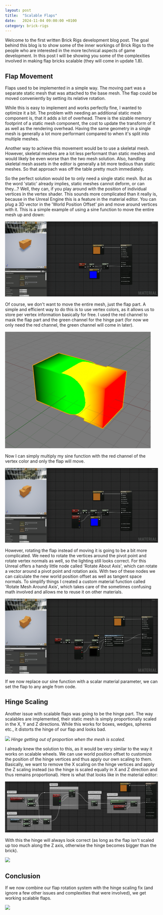 ```yaml
---
layout: post
title:  "Scalable Flaps"
date:   2024-11-04 09:00:00 +0100
category: brick-rigs
---
```

Welcome to the first written Brick Rigs development blog post. The goal behind this blog is to show some of the inner workings of Brick Rigs to the people who are interested in the more technical aspects of game development. In this post I will be showing you some of the complexities involved in making flap bricks scalable (they will come in update 1.8).

## Flap Movement

Flaps used to be implemented in a simple way. The moving part was a separate static mesh that was attached to the base mesh. The flap could be moved conveniently by setting its relative rotation.

While this is easy to implement and works perfectly fine, I wanted to optimize it a bit. The problem with needing an additional static mesh component is, that it adds a lot of overhead. There is the sizable memory footprint of a static mesh component, the cost to update the transform of it as well as the rendering overhead. Having the same geometry in a single mesh is generally a lot more performant compared to when it's split into multiple meshes.

Another way to achieve this movement would be to use a skeletal mesh. However, skeletal meshes are a lot less performant than static meshes and would likely be even worse than the two mesh solution. Also, handling skeletal mesh assets in the editor is generally a bit more tedious than static meshes. So that approach was off the table pretty much immediately.

So the perfect solution would be to only need a single static mesh. But as the word 'static' already implies, static meshes cannot deform, or can they...? Well, they can, if you play around with the position of individual vertices in the vertex shader. This sounds more complicated than it really is, because in the Unreal Engine this is a feature in the material editor. You can plug a 3D vector in the 'World Position Offset' pin and move around vertices with it. This is a simple example of using a sine function to move the entire mesh up and down:

![](/assets/scalable-flaps/wpo-sine.gif)

Of course, we don't want to move the entire mesh, just the flap part. A simple and efficient way to do this is to use vertex colors, as it allows us to store per vertex information basically for free. I used the red channel to mask the flap part and the green channel for the hinge part (for now we only need the red channel, the green channel will come in later).

![](/assets/scalable-flaps/vertex-colors.png)

Now I can simply multiply my sine function with the red channel of the vertex color and only the flap will move.

![](/assets/scalable-flaps/wpo-sine-vertex-color.gif)

However, rotating the flap instead of moving it is going to be a bit more complicated. We need to rotate the vertices around the pivot point and rotate vertex normals as well, so the lighting still looks correct. For this Unreal offers a handy little node called 'Rotate About Axis', which can rotate a vector around a pivot point and rotation axis. With two of these nodes we can calculate the new world position offset as well as tangent space normals. To simplify things I created a custom material function called 'Rotate Mesh Around Axis', which takes care of the sometimes confusing math involved and allows me to reuse it on other materials.

![](/assets/scalable-flaps/wpo-rotation.gif)

If we now replace our sine function with a scalar material parameter, we can set the flap to any angle from code.

## Hinge Scaling

Another issue with scalable flaps was going to be the hinge part. The way scalables are implemented, their static mesh is simply proportionally scaled in the X, Y and Z directions. While this works for boxes, wedges, spheres etc., it distorts the hinge of our flap and looks bad.

![](/assets/scalable-flaps/hinge-stretching.gif)
*Hinge getting out of proportion when the mesh is scaled.*

I already knew the solution to this, as it would be very similar to the way it works on scalable wheels. We can use world position offset to customize the position of the hinge vertices and thus apply our own scaling to them. Basically, we want to remove the X scaling on the hinge vertices and apply the Z scaling instead (so the hinge is scaled equally in X and Z direction and thus remains proportional). Here is what that looks like in the material editor:

![](/assets/scalable-flaps/hinge-stretching-fix.png)

With this the hinge will always look correct (as long as the flap isn't scaled up too much along the Z axis, otherwise the hinge becomes bigger than the brick).

![](/assets/scalable-flaps/hinge-stretching-fixed.gif)

## Conclusion

If we now combine our flap rotation system with the hinge scaling fix (and ignore a few other issues and complexities that were involved), we get working scalable flaps.

![](/assets/scalable-flaps/working-flaps.gif)